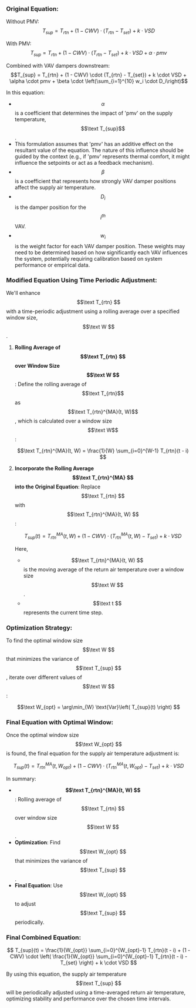 ### Original Equation:

Without PMV:\
$$T_{sup} = T_{rtn} + (1 - CWV) \cdot (T_{rtn} - T_{set}) + k \cdot VSD$$

With PMV:\
$$T_{sup} = T_{rtn} + (1 - CWV) \cdot (T_{rtn} - T_{set}) + k \cdot VSD + \alpha \cdot pmv$$

Combined with VAV dampers downstream:\
$$T_{sup} = T_{rtn} + (1 - CWV) \cdot (T_{rtn} - T_{set}) + k \cdot VSD + \alpha \cdot pmv + \beta \cdot \left(\sum_{i=1}^{10} w_i \cdot D_i\right)$$

In this equation:

- $$\alpha$$ is a coefficient that determines the impact of 'pmv' on the supply temperature, $$\text T_{sup}$$.
- This formulation assumes that 'pmv' has an additive effect on the resultant value of the equation. The nature of this influence should be guided by the context (e.g., if 'pmv' represents thermal comfort, it might influence the setpoints or act as a feedback mechanism).
- $$\beta$$ is a coefficient that represents how strongly VAV damper positions affect the supply air temperature.
- $$D_{i}$$ is the damper position for the $$i^{th}$$ VAV.
- $$w_{i}$$ is the weight factor for each VAV damper position. These weights may need to be determined based on how significantly each VAV influences the system, potentially requiring calibration based on system performance or empirical data.

### Modified Equation Using Time Periodic Adjustment:

We'll enhance $$\text T_{rtn} $$ with a time-periodic adjustment using a rolling average over a specified window size, $$\text W $$.

1. **Rolling Average of $$\text T_{rtn} $$ over Window Size $$\text W $$**:
   Define the rolling average of $$\text T_{rtn}$$ as $$\text T_{rtn}^{MA}(t, W)$$, which is calculated over a window size $$\text W$$:

   $$\text T_{rtn}^{MA}(t, W) = \frac{1}{W} \sum_{i=0}^{W-1} T_{rtn}(t - i) $$

2. **Incorporate the Rolling Average $$\text T_{rtn}^{MA} $$ into the Original Equation**:
   Replace $$\text T_{rtn} $$ with $$\text T_{rtn}^{MA}(t, W) $$:

   $$T_{sup}(t) = T_{rtn}^{MA}(t, W) + (1 - CWV) \cdot \left( T_{rtn}^{MA}(t, W) - T_{set} \right) + k \cdot VSD$$

   Here, 
   - $$\text T_{rtn}^{MA}(t, W) $$ is the moving average of the return air temperature over a window size $$\text W $$.
   - $$\text t $$ represents the current time step.

### Optimization Strategy:

To find the optimal window size $$\text W $$ that minimizes the variance of $$\text T_{sup} $$, iterate over different values of $$\text W $$:

$$\text W_{opt} = \arg\min_{W} \text{Var}\left( T_{sup}(t) \right) $$

### Final Equation with Optimal Window:

Once the optimal window size $$\text W_{opt} $$ is found, the final equation for the supply air temperature adjustment is:

$$ T_{sup}(t) = T_{rtn}^{MA}(t, W_{opt}) + (1 - CWV) \cdot \left( T_{rtn}^{MA}(t, W_{opt}) - T_{set} \right) + k \cdot VSD $$

In summary:

- **$$\text T_{rtn}^{MA}(t, W) $$**: Rolling average of $$\text T_{rtn} $$ over window size $$\text W $$.
- **Optimization**: Find $$\text W_{opt} $$ that minimizes the variance of $$\text T_{sup} $$.
- **Final Equation**: Use $$\text W_{opt} $$ to adjust $$\text T_{sup} $$ periodically.

### Final Combined Equation:

$$ T_{sup}(t) = \frac{1}{W_{opt}} \sum_{i=0}^{W_{opt}-1} T_{rtn}(t - i) + (1 - CWV) \cdot \left( \frac{1}{W_{opt}} \sum_{i=0}^{W_{opt}-1} T_{rtn}(t - i) - T_{set} \right) + k \cdot VSD $$

By using this equation, the supply air temperature $$\text T_{sup} $$ will be periodically adjusted using a time-averaged return air temperature, optimizing stability and performance over the chosen time intervals.
